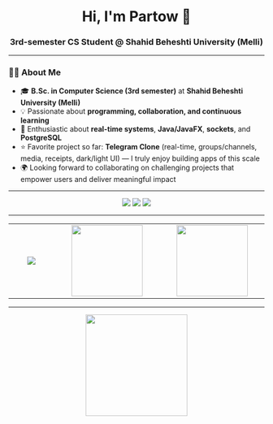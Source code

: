 <h1 align="center">Hi, I'm Partow 👋</h1>
<h3 align="center">3rd-semester CS Student @ Shahid Beheshti University (Melli)</h3>

---

### 👨‍🎓 About Me
- 🎓 **B.Sc. in Computer Science (3rd semester)** at **Shahid Beheshti University (Melli)**
- 💡 Passionate about **programming, collaboration, and continuous learning**
- 🚀 Enthusiastic about **real-time systems**, **Java/JavaFX**, **sockets**, and **PostgreSQL**
- ⭐ Favorite project so far: **Telegram Clone** (real-time, groups/channels, media, receipts, dark/light UI) — I truly enjoy building apps of this scale  
- 🌍 Looking forward to collaborating on challenging projects that empower users and deliver meaningful impact  

---

<p align="center">
  <a href="mailto:roshanipartow@gmail.com"><img src="https://img.shields.io/badge/Email-red?logo=gmail&logoColor=white"></a>
  <a href="https://linkedin.com/in/partow-roshani"><img src="https://img.shields.io/badge/LinkedIn-blue?logo=linkedin&logoColor=white"></a>
  <a href="https://github.com/PartowRoshani"><img src="https://img.shields.io/badge/GitHub-black?logo=github&logoColor=white"></a>
</p>

---

<table align="center">
<tr>
<td align="center" width="200px">
  
<!-- Skills -->
<img src="https://skillicons.dev/icons?i=java,cpp,python,postgres,git,github&perline=3" />

</td>
<td align="center" width="300px">
  
<!-- Languages -->
<img height="140" src="https://github-readme-stats.vercel.app/api/top-langs/?username=PartowRoshani&layout=compact&theme=tokyonight&hide_border=true" />

</td>
<td align="center" width="300px">
  
<!-- Stats -->
<img height="140" src="https://github-readme-stats.vercel.app/api?username=PartowRoshani&show_icons=true&theme=tokyonight&hide_border=true" />

</td>
</tr>
</table>

---

<div align="center">

<!-- Contribution graph -->
<img height="200" src="https://github-readme-activity-graph.vercel.app/graph?username=PartowRoshani&theme=tokyo-night&hide_border=true" />

</div>
